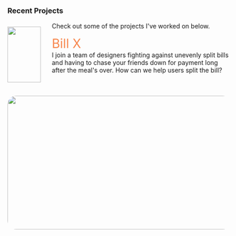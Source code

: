 ### Recent Projects

<x-paragraph>Check out some of the projects I've worked on below.</x-paragraph>
<img src="https://lh3.googleusercontent.com/pw/ADCreHcdAeVx0TM0JCxtClHiNjAvhaW--Vp9gW3k0kKJHQekRuzWmClnzpp9UptO-iMhmi6u_3juVakRVtP18XTftK93yiaRRzld2uW04hZoDL25V-p64g=w2400" style="height:125px; width:75px; float:left; margin-right:25px; margin-top:10px; margin-bottom: 20px; margin-left 10px;">
<script src="customelement.js"></script>

<div style = "color: #f7864d; font-size:2em; ;"> Bill X</div>
I join a team of designers fighting against unevenly split bills and having to chase your friends down for payment long after the meal's over. How can we help users split the bill?
<img src="https://lh3.googleusercontent.com/pw/ADCreHdCUegVuY3ZGKX60E8n5HkkVbevSFPOObBF13cDEMwMBWlthzcNjhPZDxO8qW_W-YTTz1GnqO75Sd2vGkr7sUzBxXfOIuX8Cckc3hOsG_Y0DFhKUQ=w2400" style="height:300px; width:550px; float:left; margin-right:25px; margin-top:10px; margin-bottom: 20px; margin-left 10px; border-radius: 20px;">


